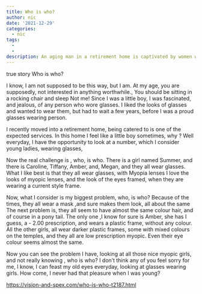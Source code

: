 ```yaml
---
title: Who is who?
author: nic
date: '2021-12-29'
categories:
  - nic
tags:
  - 
  - 
description: An aging man in a retirement home is captivated by women wearing glasses, but struggles to identify them.
---
```

true story Who is who?


I know, I am not supposed to be this way, but I am.
At my age, you are supposedly, not interested in anything worthwhile., 
You should be sitting in a rocking chair and sleep
Not me!
Since I was a little boy, I was fascinated, and jealous, 
of any person who wore glasses.
I liked the looks of glasses and wanted to wear them, 
but had to wait a few years, before I was a proud glasses wearing person.


I recently moved into a retirement home, being catered to is one of the 
expected services.
In this home I feel like a little boy sometimes, why ?
Well everyday, I have the opportunity to look at a number,
which I consider young ladies, wearing glasses,




Now the real challenge is , who, is who.
There is a girl named Summer, and there is Caroline, Tiffany, Amber, 
and, Megan, and they all wear glasses.
What I like best is that they all wear glasses, with Myopia lenses
I love the looks of myopic lenses, and the look of the eyes framed,
when they are wearing a current style frame.




Now, what I consider is my biggest problem, who, is who?
Because of the times, they all wear a mask ,and sure makes them look,
all about the same
The next problem is, they all seem to have almost the same colour hair, 
and of course in a pony tail.
The only one ,I know for sure is Amber, she has I guess, a - 2.00 
prescription, and wears a plastic frame, without any colour.
All the other girls, all wear darker plastic frames, some with mixed colours 
on the temples, and they all are low prescription myopic.
Even their eye colour seems almost the same.


Now you can see the problem I have, looking at all those nice myopic 
girls, and not really knowing , who is who?
I don’t think any of you feel sorry for me,
I know, I can feast my old eyes everyday, looking at glasses wearing girls.
How come, I never had that pleasure when I was young?

https://vision-and-spex.com/who-is-who-t2187.html